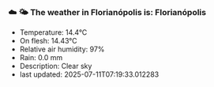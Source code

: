 ### ☁️ 🌤️  The weather in Florianópolis is: Florianópolis

- Temperature: 14.4°C
- On flesh: 14.43°C
- Relative air humidity: 97%
- Rain: 0.0 mm
- Description: Clear sky
- last updated: 2025-07-11T07:19:33.012283
